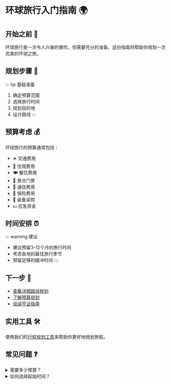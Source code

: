 # 环球旅行入门指南 🌍

## 开始之前 🎯

环球旅行是一次令人兴奋的冒险，但需要充分的准备。这份指南将帮助你规划一次完美的环球之旅。

## 规划步骤 📝

::: tip 基础准备
1. 确定预算范围
2. 选择旅行时间
3. 规划目的地
4. 设计路线
:::

## 预算考虑 💰

环球旅行的预算通常包括：

- ✈️ 交通费用
- 🏨 住宿费用
- 🍽️ 餐饮费用
- 🎫 景点门票
- 📱 通信费用
- 💊 保险费用
- 🎒 装备采购
- 💵 应急资金

## 时间安排 ⏰

::: warning 建议
- 建议预留3-12个月的旅行时间
- 考虑各地的最佳旅行季节
- 预留足够的缓冲时间
:::

## 下一步 👣

- [查看详细路线规划](/guide/route)
- [了解预算规划](/guide/budget)
- [阅读签证指南](/guide/visa)

## 实用工具 🛠️

使用我们的[行程规划工具](/tools/itinerary-planner)来帮助你更好地规划旅程。

## 常见问题 ❓

<details>
<summary>需要多少预算？</summary>

预算范围因人而异，通常6个月的环球旅行预算在10-30万人民币之间。具体取决于：

- 旅行风格（经济/舒适/奢华）
- 目的地选择
- 旅行时间
- 交通方式
</details>

<details>
<summary>如何选择起始时间？</summary>

建议考虑以下因素：

- 目的地的旅游旺季
- 天气状况
- 重要节日活动
- 个人工作假期安排
</details> 